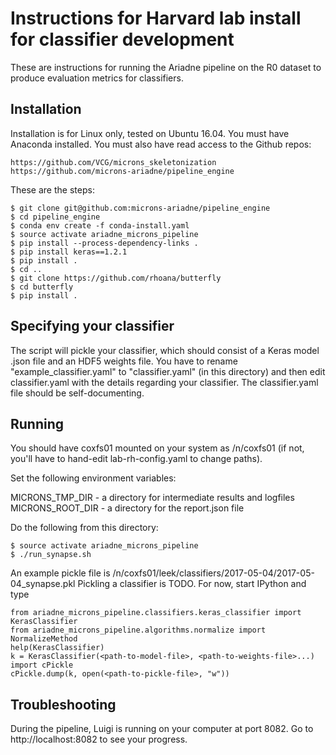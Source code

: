 # Instructions for Harvard lab install for classifier development

These are instructions for running the Ariadne pipeline on the R0 dataset
to produce evaluation metrics for classifiers.

## Installation

Installation is for Linux only, tested on Ubuntu 16.04. You must have
Anaconda installed. You must also have read access to the Github repos:

```
https://github.com/VCG/microns_skeletonization
https://github.com/microns-ariadne/pipeline_engine

```

These are the steps:
```
$ git clone git@github.com:microns-ariadne/pipeline_engine
$ cd pipeline_engine
$ conda env create -f conda-install.yaml
$ source activate ariadne_microns_pipeline
$ pip install --process-dependency-links .
$ pip install keras==1.2.1
$ pip install .
$ cd ..
$ git clone https://github.com/rhoana/butterfly
$ cd butterfly
$ pip install .
```

## Specifying your classifier

The script will pickle your classifier, which should consist of a Keras
model .json file and an HDF5 weights file. You have to rename
"example_classifier.yaml" to "classifier.yaml" (in this directory) and
then edit classifier.yaml with the details regarding your classifier. The
classifier.yaml file should be self-documenting.

## Running

You should have coxfs01 mounted on your system as /n/coxfs01 (if not, you'll
have to hand-edit lab-rh-config.yaml to change paths).

Set the following environment variables:

MICRONS_TMP_DIR - a directory for intermediate results and logfiles
MICRONS_ROOT_DIR - a directory for the report.json file

Do the following from this directory:
```
$ source activate ariadne_microns_pipeline
$ ./run_synapse.sh
```

An example pickle file is /n/coxfs01/leek/classifiers/2017-05-04/2017-05-04_synapse.pkl
Pickling a classifier is TODO. For now, start IPython and type

```
from ariadne_microns_pipeline.classifiers.keras_classifier import KerasClassifier
from ariadne_microns_pipeline.algorithms.normalize import NormalizeMethod
help(KerasClassifier)
k = KerasClassifier(<path-to-model-file>, <path-to-weights-file>...)
import cPickle
cPickle.dump(k, open(<path-to-pickle-file>, "w"))
```

## Troubleshooting

During the pipeline, Luigi is running on your computer at port 8082. Go to
http://localhost:8082 to see your progress.